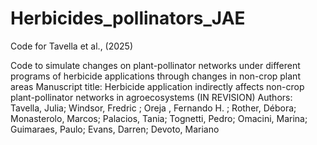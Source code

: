 # Herbicides_pollinators_JAE
Code for Tavella et al., (2025)

Code to simulate changes on plant-pollinator networks under different programs of herbicide applications through changes in non-crop plant areas Manuscript title: Herbicide application indirectly affects non-crop plant-pollinator networks in agroecosystems (IN REVISION) Authors: Tavella, Julia; Windsor, Fredric ; Oreja , Fernando H. ; Rother, Débora; Monasterolo, Marcos; Palacios, Tania; Tognetti, Pedro; Omacini, Marina; Guimaraes, Paulo; Evans, Darren; Devoto, Mariano
